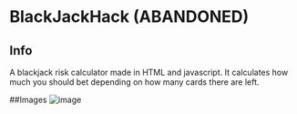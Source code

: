# BlackJackHack (ABANDONED)
## Info
A blackjack risk calculator made in HTML and javascript. It calculates how much you should bet depending on how many cards there are left.

##Images
![image](https://user-images.githubusercontent.com/51513175/161194411-8dfb0ab2-1576-45f4-a72c-3f413a568b66.png)
